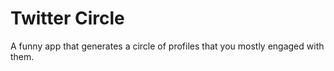 # Twitter Circle

A funny app that generates a circle of profiles that you mostly engaged with them.
